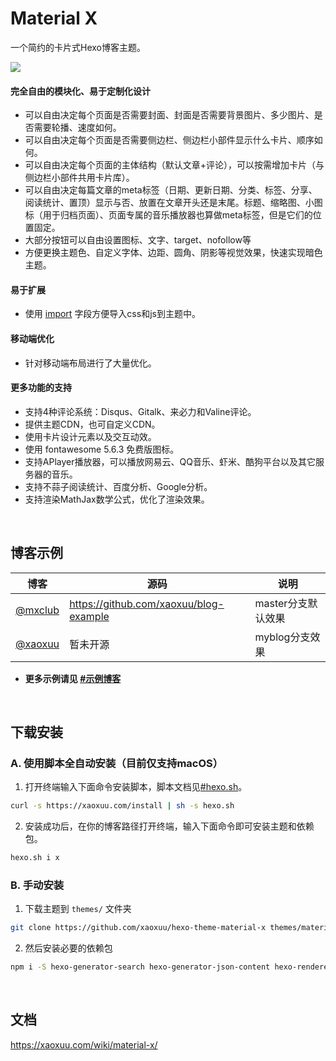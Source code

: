 # Material X

一个简约的卡片式Hexo博客主题。

![](https://img.vim-cn.com/52/a54815c02ce232f11f54b2c547c1337828833c.png)


#### 完全自由的模块化、易于定制化设计

- 可以自由决定每个页面是否需要封面、封面是否需要背景图片、多少图片、是否需要轮播、速度如何。
- 可以自由决定每个页面是否需要侧边栏、侧边栏小部件显示什么卡片、顺序如何。
- 可以自由决定每个页面的主体结构（默认文章+评论），可以按需增加卡片（与侧边栏小部件共用卡片库）。
- 可以自由决定每篇文章的meta标签（日期、更新日期、分类、标签、分享、阅读统计、置顶）显示与否、放置在文章开头还是末尾。标题、缩略图、小图标（用于归档页面）、页面专属的音乐播放器也算做meta标签，但是它们的位置固定。
- 大部分按钮可以自由设置图标、文字、target、nofollow等
- 方便更换主题色、自定义字体、边距、圆角、阴影等视觉效果，快速实现暗色主题。

#### 易于扩展

- 使用 [import](https://xaoxuu.com/wiki/material-x/config/#import) 字段方便导入css和js到主题中。

#### 移动端优化

- 针对移动端布局进行了大量优化。

#### 更多功能的支持

- 支持4种评论系统：Disqus、Gitalk、来必力和Valine评论。
- 提供主题CDN，也可自定义CDN。
- 使用卡片设计元素以及交互动效。
- 使用 fontawesome 5.6.3 免费版图标。
- 支持APlayer播放器，可以播放网易云、QQ音乐、虾米、酷狗平台以及其它服务器的音乐。
- 支持不蒜子阅读统计、百度分析、Google分析。
- 支持渲染MathJax数学公式，优化了渲染效果。



<br>

## 博客示例

| 博客                                | 源码                                   | 说明               |
| ----------------------------------- | -------------------------------------- | ------------------ |
| [@mxclub](https://mxclub.github.io) | https://github.com/xaoxuu/blog-example | master分支默认效果 |
| [@xaoxuu](https://xaoxuu.com)       | 暂未开源                               | myblog分支效果     |


- **更多示例请见 [#示例博客](https://github.com/xaoxuu/hexo-theme-material-x/issues/97)**



<br>

## 下载安装

### A. 使用脚本全自动安装（目前仅支持macOS）

1. 打开终端输入下面命令安装脚本，脚本文档见[#hexo.sh](https://xaoxuu.com/wiki/hexo.sh/)。
```bash
curl -s https://xaoxuu.com/install | sh -s hexo.sh
```

2. 安装成功后，在你的博客路径打开终端，输入下面命令即可安装主题和依赖包。
```bash
hexo.sh i x
```



### B. 手动安装

1. 下载主题到 `themes/` 文件夹
```bash
git clone https://github.com/xaoxuu/hexo-theme-material-x themes/material-x
```

2. 然后安装必要的依赖包
```bash
npm i -S hexo-generator-search hexo-generator-json-content hexo-renderer-less
```



<br>

## 文档

https://xaoxuu.com/wiki/material-x/
